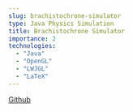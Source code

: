 ```yaml
---
slug: brachistochrone-simulator
type: Java Physics Simulation
title: Brachistochrone Simulator
importance: 2
technologies:
  - "Java"
  - "OpenGL"
  - "LWJGL"
  - "LaTeX"
---
```


[Github](https://github.com/jazevedo620/BrachistochroneSimulator)
